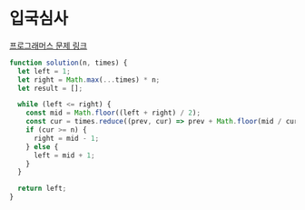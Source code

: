 # 입국심사

[프로그래머스 문제 링크](https://programmers.co.kr/learn/courses/30/lessons/43238)

```javascript
function solution(n, times) {
  let left = 1;
  let right = Math.max(...times) * n;
  let result = [];

  while (left <= right) {
    const mid = Math.floor((left + right) / 2);
    const cur = times.reduce((prev, cur) => prev + Math.floor(mid / cur), 0);
    if (cur >= n) {
      right = mid - 1;
    } else {
      left = mid + 1;
    }
  }

  return left;
}
```
